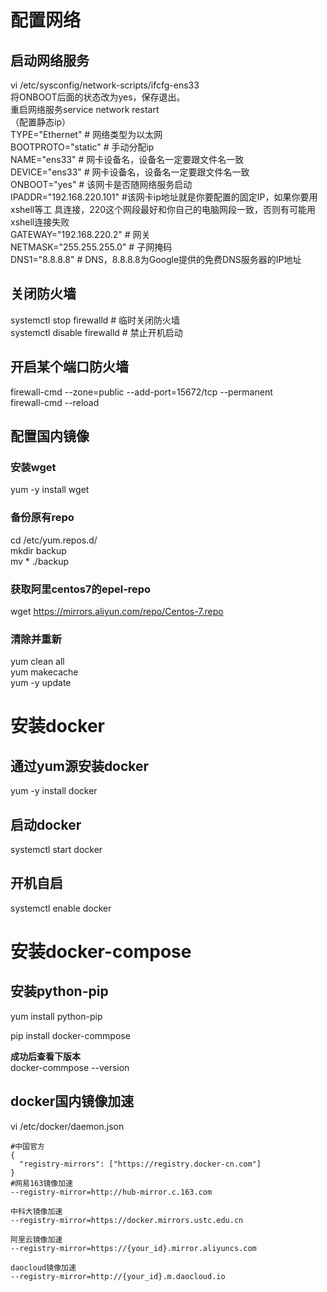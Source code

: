 # 配置网络   
## 启动网络服务   
 vi /etc/sysconfig/network-scripts/ifcfg-ens33  
   将ONBOOT后面的状态改为yes，保存退出。  
   重启网络服务service network restart  
   （配置静态ip）  
  TYPE="Ethernet"   # 网络类型为以太网  
  BOOTPROTO="static"  # 手动分配ip  
  NAME="ens33"  # 网卡设备名，设备名一定要跟文件名一致  
  DEVICE="ens33"  # 网卡设备名，设备名一定要跟文件名一致  
  ONBOOT="yes"  # 该网卡是否随网络服务启动  
  IPADDR="192.168.220.101"  #该网卡ip地址就是你要配置的固定IP，如果你要用xshell等工  具连接，220这个网段最好和你自己的电脑网段一致，否则有可能用xshell连接失败  
  GATEWAY="192.168.220.2"   # 网关  
  NETMASK="255.255.255.0"   # 子网掩码  
  DNS1="8.8.8.8"    # DNS，8.8.8.8为Google提供的免费DNS服务器的IP地址  

## 关闭防火墙   
   systemctl stop firewalld # 临时关闭防火墙  
   systemctl disable firewalld # 禁止开机启动  

## 开启某个端口防火墙   
  firewall-cmd --zone=public --add-port=15672/tcp --permanent   
  firewall-cmd --reload    

## 配置国内镜像   

### 安装wget  
yum -y install wget  
 
### 备份原有repo   
cd /etc/yum.repos.d/   
mkdir backup     
mv * ./backup   
  
### 获取阿里centos7的epel-repo   
wget https://mirrors.aliyun.com/repo/Centos-7.repo  

### 清除并重新       
yum clean all   
yum makecache   
yum -y update   


# 安装docker   

## 通过yum源安装docker  
yum -y install docker   
## 启动docker   
systemctl start docker    
## 开机自启    
systemctl enable docker   

#  安装docker-compose   

## 安装python-pip   
yum install python-pip   

pip install docker-commpose   

**成功后查看下版本**   
docker-commpose --version  

## docker国内镜像加速   

vi /etc/docker/daemon.json   

```
#中国官方
{
  "registry-mirrors": ["https://registry.docker-cn.com"]
}
#网易163镜像加速
--registry-mirror=http://hub-mirror.c.163.com

中科大镜像加速
--registry-mirror=https://docker.mirrors.ustc.edu.cn

阿里云镜像加速
--registry-mirror=https://{your_id}.mirror.aliyuncs.com

daocloud镜像加速
--registry-mirror=http://{your_id}.m.daocloud.io

```













